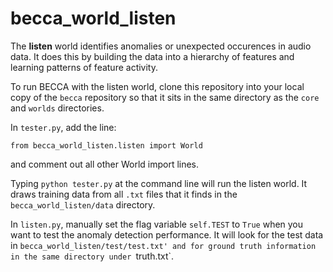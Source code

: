 becca_world_listen
==================

The **listen** world identifies anomalies or unexpected occurences in audio data. It does this by building the data into a hierarchy of features and learning patterns of feature activity. 

To run BECCA with the listen world, clone this repository into your local copy of the `becca` repository so that it sits in the same directory as the `core` and `worlds` directories.

In `tester.py`, add the line:
```
from becca_world_listen.listen import World
```
and comment out all other World import lines.

Typing `python tester.py` at the command line will run the listen world. It draws training data from all `.txt` files that it finds in the `becca_world_listen/data` directory. 

In `listen.py`, manually set the flag variable `self.TEST` to `True` when you want to test the anomaly detection performance. It will look for the test data in `becca_world_listen/test/test.txt' and for ground truth information in the same directory under `truth.txt`. 
